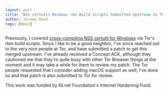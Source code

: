 ```yaml
---
layout: post
title: "NSS certutil Windows rbm Build Scripts Submitted Upstream to The Tor Project"
author: Jeremy Rand
tags: [News]
---
```


Previously, I covered [cross-compiling NSS certutil for Windows]({{site.baseurl}}2018/05/17/reproducible-builds-certutil-cross-compiling-rbm.html) via Tor's rbm build scripts.  Since I like to be a good neighbor, I've since reached out to the very nice people at Tor, and have submitted a patch to get this merged upstream.  I've already received a Concept ACK, although they cautioned me that they're quite busy with other Tor Browser things at the moment and it may take a while for them to review my patch.  The Tor people requested that I consider adding macOS support as well; I've done so and that patch is also submitted to Tor for review.

This work was funded by NLnet Foundation's Internet Hardening Fund.
